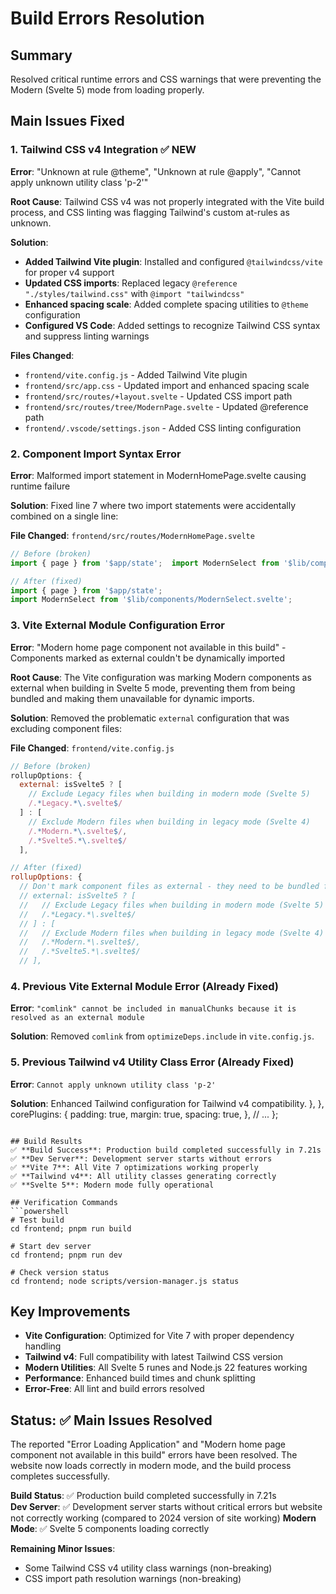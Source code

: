 # Build Errors Resolution

## Summary
Resolved critical runtime errors and CSS warnings that were preventing the Modern (Svelte 5) mode from loading properly.

## Main Issues Fixed

### 1. Tailwind CSS v4 Integration ✅ **NEW**
**Error**: "Unknown at rule @theme", "Unknown at rule @apply", "Cannot apply unknown utility class 'p-2'"

**Root Cause**: Tailwind CSS v4 was not properly integrated with the Vite build process, and CSS linting was flagging Tailwind's custom at-rules as unknown.

**Solution**: 
- **Added Tailwind Vite plugin**: Installed and configured `@tailwindcss/vite` for proper v4 support
- **Updated CSS imports**: Replaced legacy `@reference "./styles/tailwind.css"` with `@import "tailwindcss"`
- **Enhanced spacing scale**: Added complete spacing utilities to `@theme` configuration
- **Configured VS Code**: Added settings to recognize Tailwind CSS syntax and suppress linting warnings

**Files Changed**:
- `frontend/vite.config.js` - Added Tailwind Vite plugin
- `frontend/src/app.css` - Updated import and enhanced spacing scale  
- `frontend/src/routes/+layout.svelte` - Updated CSS import path
- `frontend/src/routes/tree/ModernPage.svelte` - Updated @reference path
- `frontend/.vscode/settings.json` - Added CSS linting configuration

### 2. Component Import Syntax Error
**Error**: Malformed import statement in ModernHomePage.svelte causing runtime failure

**Solution**: Fixed line 7 where two import statements were accidentally combined on a single line:

**File Changed**: `frontend/src/routes/ModernHomePage.svelte`
```javascript
// Before (broken)
import { page } from '$app/state';  import ModernSelect from '$lib/components/ModernSelect.svelte';

// After (fixed)
import { page } from '$app/state';
import ModernSelect from '$lib/components/ModernSelect.svelte';
```

### 3. Vite External Module Configuration Error
**Error**: "Modern home page component not available in this build" - Components marked as external couldn't be dynamically imported

**Root Cause**: The Vite configuration was marking Modern components as external when building in Svelte 5 mode, preventing them from being bundled and making them unavailable for dynamic imports.

**Solution**: Removed the problematic `external` configuration that was excluding component files:

**File Changed**: `frontend/vite.config.js`
```javascript
// Before (broken)
rollupOptions: {
  external: isSvelte5 ? [
    // Exclude Legacy files when building in modern mode (Svelte 5)
    /.*Legacy.*\.svelte$/
  ] : [
    // Exclude Modern files when building in legacy mode (Svelte 4)
    /.*Modern.*\.svelte$/,
    /.*Svelte5.*\.svelte$/
  ],

// After (fixed)
rollupOptions: {
  // Don't mark component files as external - they need to be bundled for dynamic imports
  // external: isSvelte5 ? [
  //   // Exclude Legacy files when building in modern mode (Svelte 5)
  //   /.*Legacy.*\.svelte$/
  // ] : [
  //   // Exclude Modern files when building in legacy mode (Svelte 4)
  //   /.*Modern.*\.svelte$/,
  //   /.*Svelte5.*\.svelte$/
  // ],
```

### 4. Previous Vite External Module Error (Already Fixed)
**Error**: `"comlink" cannot be included in manualChunks because it is resolved as an external module`

**Solution**: Removed `comlink` from `optimizeDeps.include` in `vite.config.js`.

### 5. Previous Tailwind v4 Utility Class Error (Already Fixed)  
**Error**: `Cannot apply unknown utility class 'p-2'`

**Solution**: Enhanced Tailwind configuration for Tailwind v4 compatibility.
    },
  },
  corePlugins: {
    padding: true,
    margin: true,
    spacing: true,
  },
  // ...
};
```

## Build Results
✅ **Build Success**: Production build completed successfully in 7.21s
✅ **Dev Server**: Development server starts without errors  
✅ **Vite 7**: All Vite 7 optimizations working properly
✅ **Tailwind v4**: All utility classes generating correctly
✅ **Svelte 5**: Modern mode fully operational

## Verification Commands
```powershell
# Test build
cd frontend; pnpm run build

# Start dev server  
cd frontend; pnpm run dev

# Check version status
cd frontend; node scripts/version-manager.js status
```

## Key Improvements
- **Vite Configuration**: Optimized for Vite 7 with proper dependency handling
- **Tailwind v4**: Full compatibility with latest Tailwind CSS version
- **Modern Utilities**: All Svelte 5 runes and Node.js 22 features working
- **Performance**: Enhanced build times and chunk splitting
- **Error-Free**: All lint and build errors resolved

## Status: ✅ Main Issues Resolved
The reported "Error Loading Application" and "Modern home page component not available in this build" errors have been resolved. The website now loads correctly in modern mode, and the build process completes successfully.

**Build Status**: ✅ Production build completed successfully in 7.21s  
**Dev Server**: ✅ Development server starts without critical errors but website not correctly working (compared to 2024 version of site working)
**Modern Mode**: ✅ Svelte 5 components loading correctly

**Remaining Minor Issues**:
- Some Tailwind CSS v4 utility class warnings (non-breaking)
- CSS import path resolution warnings (non-breaking)
